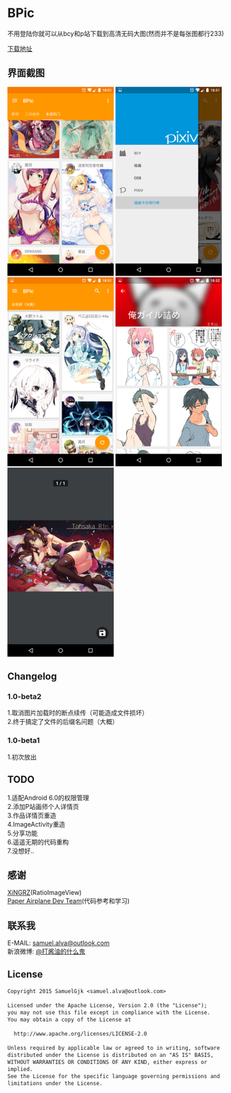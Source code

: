 # BPic
不用登陆你就可以从bcy和p站下载到高清无码大图(然而并不是每张图都行233)

[下载地址](http://fir.im/bpic)

## 界面截图
<img src="/screenshots/screenshot0.png" width="240" height="427" /> <img src="/screenshots/screenshot1.png" width="240" height="427" /> <img src="/screenshots/screenshot2.png" width="240" height="427" />
<img src="/screenshots/screenshot3.png" width="240" height="427" /> <img src="/screenshots/screenshot4.png" width="240" height="427" />

## Changelog
### 1.0-beta2
1.取消图片加载时的断点续传（可能造成文件损坏）  
2.终于搞定了文件的后缀名问题（大概）
### 1.0-beta1
1.初次放出

## TODO
1.适配Android 6.0的权限管理  
2.添加P站画师个人详情页  
3.作品详情页重造  
4.ImageActivity重造  
5.分享功能  
6.遥遥无期的代码重构  
7.没想好..

## 感谢
[XiNGRZ](https://github.com/xingrz)(RatioImageView)  
[Paper Airplane Dev Team](https://github.com/PaperAirplane-Dev-Team)(代码参考和学习)

## 联系我
E-MAIL: samuel.alva@outlook.com  
新浪微博: [@打酱油的什么鬼](http://weibo.com/234394146)

## License
    Copyright 2015 SamuelGjk <samuel.alva@outlook.com>

    Licensed under the Apache License, Version 2.0 (the "License");
    you may not use this file except in compliance with the License.
    You may obtain a copy of the License at

      http://www.apache.org/licenses/LICENSE-2.0

    Unless required by applicable law or agreed to in writing, software
    distributed under the License is distributed on an "AS IS" BASIS,
    WITHOUT WARRANTIES OR CONDITIONS OF ANY KIND, either express or implied.
    See the License for the specific language governing permissions and
    limitations under the License.
